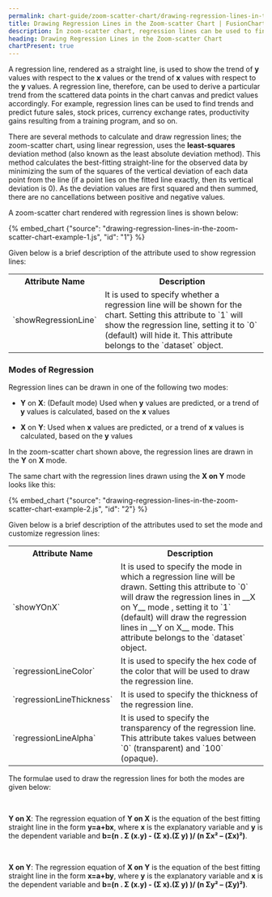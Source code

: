 ```yaml
---
permalink: chart-guide/zoom-scatter-chart/drawing-regression-lines-in-the-zoom-scatter-chart.html
title: Drawing Regression Lines in the Zoom-scatter Chart | FusionCharts
description: In zoom-scatter chart, regression lines can be used to find trends and predict future sales, stock prices, currency exchange rates, and so on
heading: Drawing Regression Lines in the Zoom-scatter Chart
chartPresent: true
---
```


A regression line, rendered as a straight line, is used to show the trend of __y__ values with respect to the __x__ values or the trend of __x__ values with respect to the __y__ values. A regression line, therefore, can be used to derive a particular trend from the scattered data points in the chart canvas and predict values accordingly. For example, regression lines can be used to find trends and predict future sales, stock prices, currency exchange rates, productivity gains resulting from a training program, and so on.

There are several methods to calculate and draw regression lines; the zoom-scatter chart, using linear regression, uses the __least-squares__ deviation method (also known as the least absolute deviation method). This method calculates the best-fitting straight-line for the observed data by minimizing the sum of the squares of the vertical deviation of each data point from the line (if a point lies on the fitted line exactly, then its vertical deviation is 0). As the deviation values are first squared and then summed, there are no cancellations between positive and negative values.

A zoom-scatter chart rendered with regression lines is shown below:

{% embed_chart {"source": "drawing-regression-lines-in-the-zoom-scatter-chart-example-1.js", "id": "1"} %}

Given below is a brief description of the attribute used to show regression lines:

<table>
  <tr>
    <th>Attribute Name</th>
    <th>Description</th>
  </tr>
  <tr>
    <td>`showRegressionLine`</td>
    <td>It is used to specify whether a regression line will be shown for the chart. Setting this attribute to `1` will show the regression line, setting it to `0` (default) will hide it. This attribute belongs to the `dataset` object.</td>
  </tr>
</table>

### Modes of Regression

Regression lines can be drawn in one of the following two modes:

*  **Y** on **X**: (Default  mode) Used when __y__ values are predicted, or a trend of __y__ values is calculated, based on the __x__ values

* **X** on **Y**: Used when __x__ values are predicted, or a trend of __x__ values is calculated, based on the __y__ values

In the zoom-scatter chart shown above, the regression lines are drawn in the **Y** on **X** mode. 

The same chart with the regression lines drawn using the **X on Y** mode looks like this:

{% embed_chart {"source": "drawing-regression-lines-in-the-zoom-scatter-chart-example-2.js", "id": "2"} %}

Given below is a brief description of the attributes used to set the mode and customize regression lines:

<table>
  <tr>
    <th>Attribute Name</th>
    <th>Description</th>
  </tr>
  <tr>
    <td>`showYOnX`</td>
    <td>It is used to specify the mode in which a regression line will be drawn. Setting this attribute to `0` will draw the regression lines in __X on Y__ mode , setting it to `1` (default) will draw the regression lines in __Y on X__ mode. This attribute belongs to the `dataset` object.</td>
  </tr>
  <tr>
    <td>`regressionLineColor`</td>
    <td>It is used to specify the hex code of the color that will be used to draw the regression line. </td>
  </tr>
  <tr>
    <td>`regressionLineThickness`</td>
    <td>It is used to specify the thickness of the regression line. </td>
  </tr>
  <tr>
    <td>`regressionLineAlpha`</td>
    <td>It is used to specify the transparency of the regression line. This attribute takes values between `0` (transparent) and `100` (opaque).</td>
  </tr>
</table>

<p class="text-info">

The formulae used to draw the regression lines for both the modes are given below:

<br>

**Y on X**: The regression equation of **Y on X** is the equation of the best fitting straight line in the form __y=a+bx__, where __x__ is the explanatory variable and __y__ is the dependent variable and __b=(n . Σ (x.y) - (Σ x).(Σ y) )/ (n Σx² – (Σx)²)__.

<br>

**X on Y**: The regression equation of **X on Y** is the equation of the best fitting straight line in the form __x=a+by__, where __y__ is the explanatory variable and __x__ is the dependent variable and __b=(n . Σ (x.y) - (Σ x).(Σ y) )/ (n Σy² – (Σy)²)__.

</p>